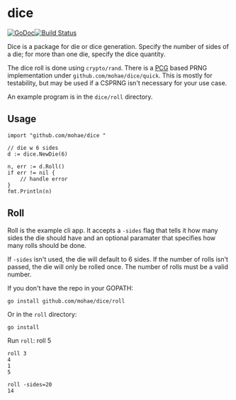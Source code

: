 dice
====
[![GoDoc](https://godoc.org/github.com/mohae/json2go?status.svg)](https://godoc.org/github.com/mohae/dice)[![Build Status](https://travis-ci.org/mohae/dice.png)](https://travis-ci.org/mohae/dice)

Dice is a package for die or dice generation.  Specify the number of sides of a die; for more than one die, specify the dice quantity.

The dice roll is done using `crypto/rand`.  There is a [PCG](http://www.pcg-random.org/) based PRNG implementation under `github.com/mohae/dice/quick`. This is mostly for testability, but may be used if a CSPRNG isn't necessary for your use case.

An example program is in the `dice/roll` directory.

## Usage

    import "github.com/mohae/dice "

    // die w 6 sides
    d := dice.NewDie(6)

    n, err := d.Roll()
    if err != nil {
        // handle error
    }
    fmt.Println(n)

## Roll
Roll is the example cli app. It accepts a `-sides` flag that tells it how many sides the die should have and an optional paramater that specifies how many rolls should be done.

If `-sides` isn't used, the die will default to 6 sides. If the number of rolls isn't passed, the die will only be rolled once. The number of rolls must be a valid number.

If you don't have the repo in your GOPATH:

	go install github.com/mohae/dice/roll

Or in the `roll` directory:

    go install

Run `roll`:
    roll
    5

	roll 3
    4
    1
    5

    roll -sides=20
    14
